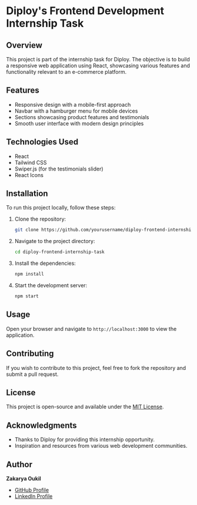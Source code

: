 
# Diploy's Frontend Development Internship Task

## Overview
This project is part of the internship task for Diploy. The objective is to build a responsive web application using React, showcasing various features and functionality relevant to an e-commerce platform.

## Features
- Responsive design with a mobile-first approach
- Navbar with a hamburger menu for mobile devices
- Sections showcasing product features and testimonials
- Smooth user interface with modern design principles

## Technologies Used
- React
- Tailwind CSS
- Swiper.js (for the testimonials slider)
- React Icons

## Installation
To run this project locally, follow these steps:

1. Clone the repository:
   ```bash
   git clone https://github.com/yourusername/diploy-frontend-internship-task.git
   ```
2. Navigate to the project directory:
   ```bash
   cd diploy-frontend-internship-task
   ```
3. Install the dependencies:
   ```bash
   npm install
   ```
4. Start the development server:
   ```bash
   npm start
   ```

## Usage
Open your browser and navigate to `http://localhost:3000` to view the application.

## Contributing
If you wish to contribute to this project, feel free to fork the repository and submit a pull request.

## License
This project is open-source and available under the [MIT License](LICENSE).

## Acknowledgments
- Thanks to Diploy for providing this internship opportunity.
- Inspiration and resources from various web development communities.

## Author
**Zakarya Oukil**
- [GitHub Profile](https://github.com/Oukil00)
- [LinkedIn Profile](https://www.linkedin.com/in/zakaryaoukil/)

